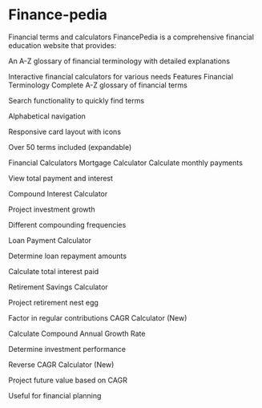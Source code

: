 # Finance-pedia
Financial terms and calculators
FinancePedia is a comprehensive financial education website that provides:

An A-Z glossary of financial terminology with detailed explanations

Interactive financial calculators for various needs
Features
Financial Terminology
Complete A-Z glossary of financial terms

Search functionality to quickly find terms

Alphabetical navigation

Responsive card layout with icons

Over 50 terms included (expandable)

Financial Calculators
Mortgage Calculator
Calculate monthly payments

View total payment and interest

Compound Interest Calculator

Project investment growth

Different compounding frequencies

Loan Payment Calculator

Determine loan repayment amounts

Calculate total interest paid

Retirement Savings Calculator

Project retirement nest egg

Factor in regular contributions
CAGR Calculator (New)

Calculate Compound Annual Growth Rate

Determine investment performance

Reverse CAGR Calculator (New)

Project future value based on CAGR

Useful for financial planning
